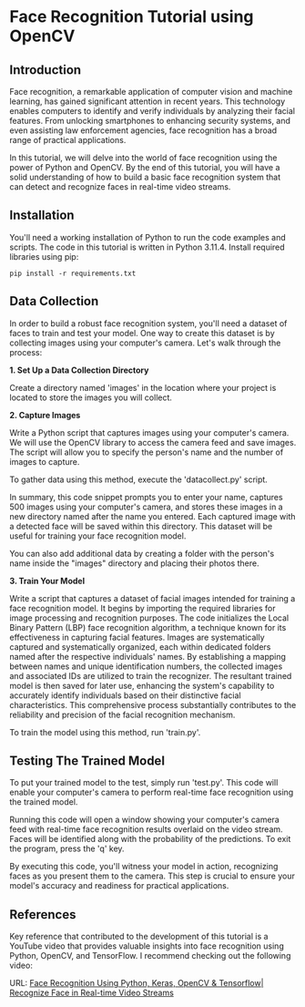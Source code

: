 # Face Recognition Tutorial using OpenCV

## Introduction

Face recognition, a remarkable application of computer vision and machine learning, has gained significant attention in recent years. This technology enables computers to identify and verify individuals by analyzing their facial features. From unlocking smartphones to enhancing security systems, and even assisting law enforcement agencies, face recognition has a broad range of practical applications.

In this tutorial, we will delve into the world of face recognition using the power of Python and OpenCV. By the end of this tutorial, you will have a solid understanding of how to build a basic face recognition system that can detect and recognize faces in real-time video streams. 

## Installation

You'll need a working installation of Python to run the code examples and scripts. The code in this tutorial is written in Python 3.11.4.
Install required libraries using pip:
```
pip install -r requirements.txt
```
## Data Collection

In order to build a robust face recognition system, you'll need a dataset of faces to train and test your model. One way to create this dataset is by collecting images using your computer's camera. Let's walk through the process:

**1. Set Up a Data Collection Directory**

Create a directory named 'images' in the location where your project is located to store the images you will collect.


**2. Capture Images**

Write a Python script that captures images using your computer's camera. We will use the OpenCV library to access the camera feed and save images. The script will allow you to specify the person's name and the number of images to capture. 

To gather data using this method, execute the 'datacollect.py' script.

In summary, this code snippet prompts you to enter your name, captures 500 images using your computer's camera, and stores these images in a new directory named after the name you entered. Each captured image with a detected face will be saved within this directory. This dataset will be useful for training your face recognition model.

You can also add additional data by creating a folder with the person's name inside the "images" directory and placing their photos there.

**3. Train Your Model**

Write a script  that captures a dataset of facial images intended for training a face recognition model. It begins by importing the required libraries for image processing and recognition purposes. The code initializes the Local Binary Pattern (LBP) face recognition algorithm, a technique known for its effectiveness in capturing facial features. Images are systematically captured and systematically organized, each within dedicated folders named after the respective individuals' names. By establishing a mapping between names and unique identification numbers, the collected images and associated IDs are utilized to train the recognizer. The resultant trained model is then saved for later use, enhancing the system's capability to accurately identify individuals based on their distinctive facial characteristics. This comprehensive process substantially contributes to the reliability and precision of the facial recognition mechanism.

To train the model using this method, run 'train.py'.

## Testing The Trained Model

To put your trained model to the test, simply run 'test.py'. This code will enable your computer's camera to perform real-time face recognition using the trained model.

Running this code will open a window showing your computer's camera feed with real-time face recognition results overlaid on the video stream. Faces will be identified along with the probability of the predictions. To exit the program, press the 'q' key.

By executing this code, you'll witness your model in action, recognizing faces as you present them to the camera. This step is crucial to ensure your model's accuracy and readiness for practical applications.

## References
Key reference that contributed to the development of this tutorial is a YouTube video that provides valuable insights into face recognition using Python, OpenCV, and TensorFlow. I recommend checking out the following video:

URL: [Face Recognition Using Python, Keras, OpenCV & Tensorflow| Recognize Face in Real-time Video Streams](https://www.youtube.com/watch?v=lH01BgsIPuE)